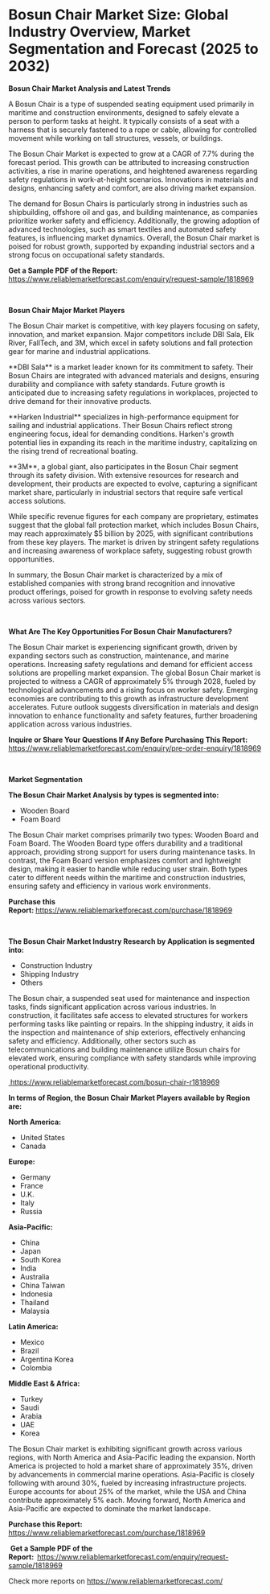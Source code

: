 <p><h1>Bosun Chair Market Size: Global Industry Overview, Market Segmentation and Forecast (2025 to 2032)</h1></p><p><strong>Bosun Chair Market Analysis and Latest Trends</strong></p>
<p><p>A Bosun Chair is a type of suspended seating equipment used primarily in maritime and construction environments, designed to safely elevate a person to perform tasks at height. It typically consists of a seat with a harness that is securely fastened to a rope or cable, allowing for controlled movement while working on tall structures, vessels, or buildings.</p><p>The Bosun Chair Market is expected to grow at a CAGR of 7.7% during the forecast period. This growth can be attributed to increasing construction activities, a rise in marine operations, and heightened awareness regarding safety regulations in work-at-height scenarios. Innovations in materials and designs, enhancing safety and comfort, are also driving market expansion. </p><p>The demand for Bosun Chairs is particularly strong in industries such as shipbuilding, offshore oil and gas, and building maintenance, as companies prioritize worker safety and efficiency. Additionally, the growing adoption of advanced technologies, such as smart textiles and automated safety features, is influencing market dynamics. Overall, the Bosun Chair market is poised for robust growth, supported by expanding industrial sectors and a strong focus on occupational safety standards.</p></p>
<p><strong>Get a Sample PDF of the Report:&nbsp;</strong> <a href="https://www.reliablemarketforecast.com/enquiry/request-sample/1818969?utm_campaign=2190&utm_medium=2&utm_source=Github&utm_content=ia&utm_term=07022025&utm_id=bosun-chair">https://www.reliablemarketforecast.com/enquiry/request-sample/1818969</a></p>
<p>&nbsp;</p>
<p><strong>Bosun Chair Major Market Players</strong></p>
<p><p>The Bosun Chair market is competitive, with key players focusing on safety, innovation, and market expansion. Major competitors include DBI Sala, Elk River, FallTech, and 3M, which excel in safety solutions and fall protection gear for marine and industrial applications.</p><p>**DBI Sala** is a market leader known for its commitment to safety. Their Bosun Chairs are integrated with advanced materials and designs, ensuring durability and compliance with safety standards. Future growth is anticipated due to increasing safety regulations in workplaces, projected to drive demand for their innovative products.</p><p>**Harken Industrial** specializes in high-performance equipment for sailing and industrial applications. Their Bosun Chairs reflect strong engineering focus, ideal for demanding conditions. Harken's growth potential lies in expanding its reach in the maritime industry, capitalizing on the rising trend of recreational boating.</p><p>**3M**, a global giant, also participates in the Bosun Chair segment through its safety division. With extensive resources for research and development, their products are expected to evolve, capturing a significant market share, particularly in industrial sectors that require safe vertical access solutions.</p><p>While specific revenue figures for each company are proprietary, estimates suggest that the global fall protection market, which includes Bosun Chairs, may reach approximately $5 billion by 2025, with significant contributions from these key players. The market is driven by stringent safety regulations and increasing awareness of workplace safety, suggesting robust growth opportunities.</p><p>In summary, the Bosun Chair market is characterized by a mix of established companies with strong brand recognition and innovative product offerings, poised for growth in response to evolving safety needs across various sectors.</p></p>
<p>&nbsp;</p>
<p><strong>What Are The Key Opportunities For Bosun Chair Manufacturers?</strong></p>
<p><p>The Bosun Chair market is experiencing significant growth, driven by expanding sectors such as construction, maintenance, and marine operations. Increasing safety regulations and demand for efficient access solutions are propelling market expansion. The global Bosun Chair market is projected to witness a CAGR of approximately 5% through 2028, fueled by technological advancements and a rising focus on worker safety. Emerging economies are contributing to this growth as infrastructure development accelerates. Future outlook suggests diversification in materials and design innovation to enhance functionality and safety features, further broadening application across various industries.</p></p>
<p><strong>Inquire or Share Your Questions If Any Before Purchasing This Report:</strong> <a href="https://www.reliablemarketforecast.com/enquiry/pre-order-enquiry/1818969?utm_campaign=2190&utm_medium=2&utm_source=Github&utm_content=ia&utm_term=07022025&utm_id=bosun-chair">https://www.reliablemarketforecast.com/enquiry/pre-order-enquiry/1818969</a></p>
<p>&nbsp;</p>
<p><strong>Market Segmentation</strong></p>
<p><strong>The Bosun Chair Market Analysis by types is segmented into:</strong></p>
<p><ul><li>Wooden Board</li><li>Foam Board</li></ul></p>
<p><p>The Bosun Chair market comprises primarily two types: Wooden Board and Foam Board. The Wooden Board type offers durability and a traditional approach, providing strong support for users during maintenance tasks. In contrast, the Foam Board version emphasizes comfort and lightweight design, making it easier to handle while reducing user strain. Both types cater to different needs within the maritime and construction industries, ensuring safety and efficiency in various work environments.</p></p>
<p><strong>Purchase this Report:&nbsp;</strong><a href="https://www.reliablemarketforecast.com/purchase/1818969?utm_campaign=2190&utm_medium=2&utm_source=Github&utm_content=ia&utm_term=07022025&utm_id=bosun-chair">https://www.reliablemarketforecast.com/purchase/1818969</a></p>
<p>&nbsp;</p>
<p><strong>The Bosun Chair Market Industry Research by Application is segmented into:</strong></p>
<p><ul><li>Construction Industry</li><li>Shipping Industry</li><li>Others</li></ul></p>
<p><p>The Bosun chair, a suspended seat used for maintenance and inspection tasks, finds significant application across various industries. In construction, it facilitates safe access to elevated structures for workers performing tasks like painting or repairs. In the shipping industry, it aids in the inspection and maintenance of ship exteriors, effectively enhancing safety and efficiency. Additionally, other sectors such as telecommunications and building maintenance utilize Bosun chairs for elevated work, ensuring compliance with safety standards while improving operational productivity.</p></p>
<p><a href="https://www.reliablemarketforecast.com/bosun-chair-r1818969?utm_campaign=2190&utm_medium=2&utm_source=Github&utm_content=ia&utm_term=07022025&utm_id=bosun-chair">&nbsp;https://www.reliablemarketforecast.com/bosun-chair-r1818969</a></p>
<p><strong>In terms of Region, the Bosun Chair Market Players available by Region are:</strong></p>
<p>
    <p> <strong> North America: </strong>
        <ul>
            <li>United States</li>
            <li>Canada</li>
        </ul>
        </p> 
    <p> <strong> Europe: </strong>
        <ul>
            <li>Germany</li>
            <li>France</li>
            <li>U.K.</li>
            <li>Italy</li>
            <li>Russia</li>
        </ul>
        </p> 
    <p> <strong> Asia-Pacific: </strong>
        <ul>
            <li>China</li>
            <li>Japan</li>
            <li>South Korea</li>
            <li>India</li>
            <li>Australia</li>
            <li>China Taiwan</li>
            <li>Indonesia</li>
            <li>Thailand</li>
            <li>Malaysia</li>
        </ul>
        </p> 
    <p> <strong> Latin America: </strong>
        <ul>
            <li>Mexico</li>
            <li>Brazil</li>
            <li>Argentina Korea</li>
            <li>Colombia</li>
        </ul>
        </p> 
    <p> <strong> Middle East & Africa: </strong>
        <ul>
            <li>Turkey</li>
            <li>Saudi</li>
            <li>Arabia</li>
            <li>UAE</li>
            <li>Korea</li>
        </ul>
    </p>
    </p>
<p><p>The Bosun Chair market is exhibiting significant growth across various regions, with North America and Asia-Pacific leading the expansion. North America is projected to hold a market share of approximately 35%, driven by advancements in commercial marine operations. Asia-Pacific is closely following with around 30%, fueled by increasing infrastructure projects. Europe accounts for about 25% of the market, while the USA and China contribute approximately 5% each. Moving forward, North America and Asia-Pacific are expected to dominate the market landscape.</p></p>
<p><strong>Purchase this Report: </strong><a href="https://www.reliablemarketforecast.com/purchase/1818969?utm_campaign=2190&utm_medium=2&utm_source=Github&utm_content=ia&utm_term=07022025&utm_id=bosun-chair">https://www.reliablemarketforecast.com/purchase/1818969</a></p>
<p>&nbsp;<strong>Get a Sample PDF of the Report:&nbsp;&nbsp;</strong><a href="https://www.reliablemarketforecast.com/enquiry/request-sample/1818969?utm_campaign=2190&utm_medium=2&utm_source=Github&utm_content=ia&utm_term=07022025&utm_id=bosun-chair">https://www.reliablemarketforecast.com/enquiry/request-sample/1818969</a></p>
<p><strong></strong></p>
<p>Check more reports on <a href="https://www.reliablemarketforecast.com/?utm_campaign=2190&utm_medium=2&utm_source=Github&utm_content=ia&utm_term=07022025&utm_id=bosun-chair">https://www.reliablemarketforecast.com/</a></p>